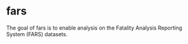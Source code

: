 
<!-- README.md is generated from README.Rmd. Please edit that file -->
fars
====

The goal of fars is to enable analysis on the Fatality Analysis Reporting System (FARS) datasets.

